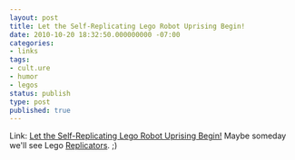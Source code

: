 ```yaml
---
layout: post
title: Let the Self-Replicating Lego Robot Uprising Begin!
date: 2010-10-20 18:32:50.000000000 -07:00
categories:
- links
tags:
- cult.ure
- humor
- legos
status: publish
type: post
published: true
---
```

Link: <a href="http://goo.gl/zznP">Let the Self-Replicating Lego Robot Uprising Begin!</a>
Maybe someday we'll see Lego [Replicators](http://goo.gl/Aw1P). ;)
